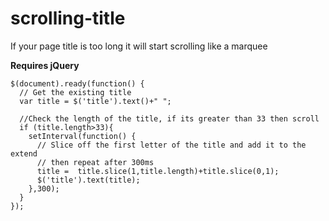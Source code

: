 # scrolling-title
If your page title is too long it will start scrolling like a marquee

**Requires jQuery**

    $(document).ready(function() {
      // Get the existing title
      var title = $('title').text()+" ";

      //Check the length of the title, if its greater than 33 then scroll
      if (title.length>33){
        setInterval(function() {
          // Slice off the first letter of the title and add it to the extend
          // then repeat after 300ms
          title =  title.slice(1,title.length)+title.slice(0,1);
          $('title').text(title);
        },300);
      }
    });
